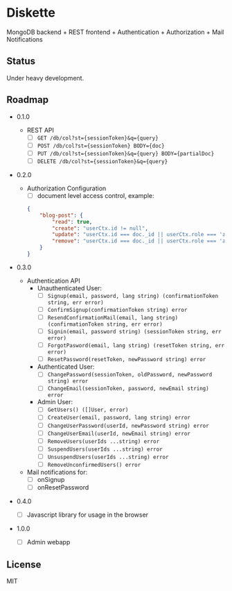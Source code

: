 # Diskette

MongoDB backend + REST frontend + Authentication + Authorization + Mail Notifications

## Status

Under heavy development.

## Roadmap

- 0.1.0
    - REST API
        - [ ] `GET /db/col?st={sessionToken}&q={query}`
        - [ ] `POST /db/col?st={sessionToken} BODY={doc}`
        - [ ] `PUT /db/col?st={sessionToken}&q={query} BODY={partialDoc}`
        - [ ] `DELETE /db/col?st={sessionToken}&q={query}`

- 0.2.0
    - Authorization Configuration
        - [ ] document level access control, example:
        ```json
        {
            "blog-post": {
                "read": true,
                "create": "userCtx.id != null",
                "update": "userCtx.id === doc._id || userCtx.role === 'admin'",
                "remove": "userCtx.id === doc._id || userCtx.role === 'admin'"
            }
        }
        ```

- 0.3.0
    - Authentication API
        - Unauthenticated User:
            - [ ] `Signup(email, password, lang string) (confirmationToken string, err error)`
            - [ ] `ConfirmSignup(confirmationToken string) error`
            - [ ] `ResendConfirmationMail(email, lang string) (confirmationToken string, err error)`
            - [ ] `Signin(email, password string) (sessionToken string, err error)`
            - [ ] `ForgotPasword(email, lang string) (resetToken string, err error)`
            - [ ] `ResetPassword(resetToken, newPassword string) error`
        - Authenticated User:
            - [ ] `ChangePassword(sessionToken, oldPassword, newPassword string) error`
            - [ ] `ChangeEmail(sessionToken, password, newEmail string) error`
        - Admin User:
            - [ ] `GetUsers() ([]User, error)`
            - [ ] `CreateUser(email, password, lang string) error`
            - [ ] `ChangeUserPassword(userId, newPassword string) error`
            - [ ] `ChangeUserEmail(userId, newEmail string) error`
            - [ ] `RemoveUsers(userIds ...string) error`
            - [ ] `SuspendUsers(userIds ...string) error`
            - [ ] `UnsuspendUsers(userIds ...string) error`
            - [ ] `RemoveUnconfirmedUsers() error`
    - Mail notifications for:
        - [ ] onSignup
        - [ ] onResetPassword

- 0.4.0
    - [ ] Javascript library for usage in the browser

- 1.0.0
    - [ ] Admin webapp

## License

MIT

